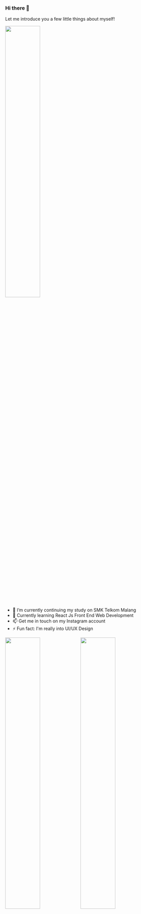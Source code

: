 ### Hi there 👋
Let me introduce you a few little things about myself!

<!-- [![Typing SVG](https://readme-typing-svg.herokuapp.com?center=true&vCenter=true&multiline=true&height=100&lines=Hi+there!+Welcome+to+my+GitHub!;UI%2FUX+Enthusiast)](https://git.io/typing-svg) -->
<img align="center" width=47% src="https://readme-typing-svg.herokuapp.com?center=true&vCenter=true&multiline=true&height=100&lines=Hi+there!+Welcome+to+my+GitHub!;UI%2FUX+Enthusiast" />

<!-- **RayNanta/RayNanta** is a ✨ _special_ ✨ repository because its `README.md` (this file) appears on your GitHub profile.

Here are some ideas to get you started: -->

- :school_satchel: I’m currently continuing my study on SMK Telkom Malang
- 🌱 Currently learning React Js Front End Web Development
- 📫 Get me in touch on my Instagram account
- ⚡ Fun fact: I'm really into UI/UX Design


<img align="left" width=47% src="https://github-readme-stats.vercel.app/api?username=RayNanta&show_icons=true&theme=synthwave" />
<img align="left" width=47% src="http://github-readme-streak-stats.herokuapp.com?user=RayNanta&theme=synthwave&date_format=M%20j%5B%2C%20Y%5D" />



